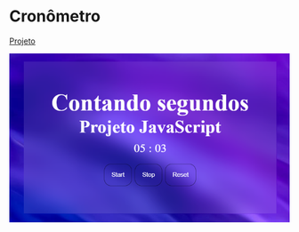 
# Cronômetro

<a href="https://igorios.github.io/cronometro/"> Projeto </a>

<img src="./image/print-projeto.png" alt="foto do projeto" />

